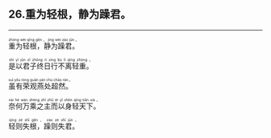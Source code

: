 ## 26.重为轻根，静为躁君。
---


<ruby><rb> 重为轻根，静为躁君。 </rb> <rt>zhòng  wèi  qīng  gēn ， jìng  wèi  zào  jūn 。</rt></ruby>

<ruby><rb> 是以君子终日行不离轻重。 </rb> <rt>shì  yǐ  jūn  zǐ  zhōng  rì  xíng  bù  lí  qīng  zhòng 。</rt></ruby>

<ruby><rb> 虽有荣观燕处超然。 </rb> <rt>suī  yǒu  róng  guān  yàn  chù  chāo  rán 。</rt></ruby>

<ruby><rb> 奈何万乘之主而以身轻天下。 </rb> <rt>nài  hé  wàn  shèng  zhī  zhǔ  ér  yǐ  shēn  qīng  tiān  xià 。</rt></ruby>

<ruby><rb> 轻则失根，躁则失君。 </rb> <rt>qīng  zé  shī  gēn ， zào  zé  shī  jūn 。</rt></ruby>

